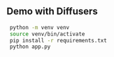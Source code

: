 ## Demo with Diffusers

```bash
 python -m venv venv
 source venv/bin/activate
 pip install -r requirements.txt
 python app.py
```
